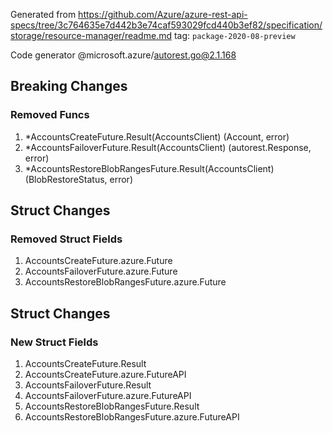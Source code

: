Generated from https://github.com/Azure/azure-rest-api-specs/tree/3c764635e7d442b3e74caf593029fcd440b3ef82/specification/storage/resource-manager/readme.md tag: `package-2020-08-preview`

Code generator @microsoft.azure/autorest.go@2.1.168

## Breaking Changes

### Removed Funcs

1. *AccountsCreateFuture.Result(AccountsClient) (Account, error)
1. *AccountsFailoverFuture.Result(AccountsClient) (autorest.Response, error)
1. *AccountsRestoreBlobRangesFuture.Result(AccountsClient) (BlobRestoreStatus, error)

## Struct Changes

### Removed Struct Fields

1. AccountsCreateFuture.azure.Future
1. AccountsFailoverFuture.azure.Future
1. AccountsRestoreBlobRangesFuture.azure.Future

## Struct Changes

### New Struct Fields

1. AccountsCreateFuture.Result
1. AccountsCreateFuture.azure.FutureAPI
1. AccountsFailoverFuture.Result
1. AccountsFailoverFuture.azure.FutureAPI
1. AccountsRestoreBlobRangesFuture.Result
1. AccountsRestoreBlobRangesFuture.azure.FutureAPI

